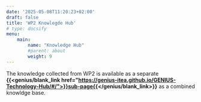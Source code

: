 ```yaml
---
date: '2025-05-08T11:20:23+02:00'
draft: false
title: 'WP2 Knowlegde Hub'
# type: docsify
menu:
    main:
        name: "Knowledge Hub"
        #parent: about
        weight: 9
---
```


The knowledge collected from WP2 is available as a separate
**{{<genius/blank_link href="https://genius-itea.github.io/GENIUS-Technology-Hub/#/">}}sub-page{{</genius/blank_link>}}**
as a combined knowldge base.
